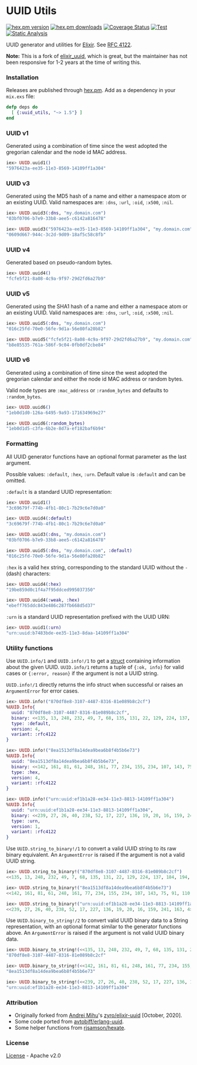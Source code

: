 UUID Utils
===========

[![hex.pm version](https://img.shields.io/hexpm/v/uuid_utils.svg?style=flat)](https://hex.pm/packages/uuid_utils)
[![hex.pm downloads](https://img.shields.io/hexpm/dt/uuid_utils.svg?style=flat)](https://hex.pm/packages/uuid_utils)
[![Coverage Status](https://coveralls.io/repos/github/sevenshores/elixir-uuid-utils/badge.svg?branch=main)](https://coveralls.io/github/sevenshores/elixir-uuid-utils?branch=main)
[![Test](https://github.com/sevenshores/elixir-uuid-utils/workflows/Test/badge.svg)](https://github.com/sevenshores/elixir-uuid-utils/actions?query=workflow%3ATest)
[![Static Analysis](https://github.com/sevenshores/elixir-uuid-utils/workflows/Static%20Analysis/badge.svg)](https://github.com/sevenshores/elixir-uuid-utils/actions?query=workflow%3A%22Static+Analysis%22)

UUID generator and utilities for [Elixir](http://elixir-lang.org/). See [RFC 4122](http://www.ietf.org/rfc/rfc4122.txt).

**Note:** This is a fork of [elixir_uuid](https://hex.pm/packages/elixir_uuid), which is great, but the maintainer has not been responsive for
1-2 years at the time of writing this.

### Installation

Releases are published through [hex.pm](https://hex.pm/packages/uuid_utils). Add
as a dependency in your `mix.exs` file:

```elixir
defp deps do
  [ {:uuid_utils, "~> 1.5"} ]
end
```

### UUID v1

Generated using a combination of time since the west adopted the gregorian calendar and the node id MAC address.

```elixir
iex> UUID.uuid1()
"5976423a-ee35-11e3-8569-14109ff1a304"
```

### UUID v3

Generated using the MD5 hash of a name and either a namespace atom or an
existing UUID. Valid namespaces are: `:dns`, `:url`, `:oid`, `:x500`, `:nil`.

```elixir
iex> UUID.uuid3(:dns, "my.domain.com")
"03bf0706-b7e9-33b8-aee5-c6142a816478"

iex> UUID.uuid3("5976423a-ee35-11e3-8569-14109ff1a304", "my.domain.com")
"0609d667-944c-3c2d-9d09-18af5c58c8fb"
```

### UUID v4

Generated based on pseudo-random bytes.

```elixir
iex> UUID.uuid4()
"fcfe5f21-8a08-4c9a-9f97-29d2fd6a27b9"
```

### UUID v5

Generated using the SHA1 hash of a name and either a namespace atom or an
existing UUID. Valid namespaces are: `:dns`, `:url`, `:oid`, `:x500`, `:nil`.

```elixir
iex> UUID.uuid5(:dns, "my.domain.com")
"016c25fd-70e0-56fe-9d1a-56e80fa20b82"

iex> UUID.uuid5("fcfe5f21-8a08-4c9a-9f97-29d2fd6a27b9", "my.domain.com")
"b8e85535-761a-586f-9c04-0fb0df2cbe84"
```

### UUID v6

Generated using a combination of time since the west adopted the gregorian
calendar and either the node id MAC address or random bytes.

Valid node types are `:mac_address` or `:random_bytes` and defaults to `:random_bytes`.

```elixir
iex> UUID.uuid6()
"1eb0d1d0-126a-6495-9a93-171634969e27"

iex> UUID.uuid6(:random_bytes)
"1eb0d1d5-c3fa-6b2e-8d7a-ef182baf6b94"
```

### Formatting

All UUID generator functions have an optional format parameter as the last argument.

Possible values: `:default`, `:hex`, `:urn`. Default value is `:default` and can be omitted.

`:default` is a standard UUID representation:

```elixir
iex> UUID.uuid1()
"3c69679f-774b-4fb1-80c1-7b29c6e7d0a0"

iex> UUID.uuid4(:default)
"3c69679f-774b-4fb1-80c1-7b29c6e7d0a0"

iex> UUID.uuid3(:dns, "my.domain.com")
"03bf0706-b7e9-33b8-aee5-c6142a816478"

iex> UUID.uuid5(:dns, "my.domain.com", :default)
"016c25fd-70e0-56fe-9d1a-56e80fa20b82"
```

`:hex` is a valid hex string, corresponding to the standard UUID without the `-` (dash) characters:

```elixir
iex> UUID.uuid4(:hex)
"19be859d0c1f4a7f95ddced995037350"

iex> UUID.uuid4(:weak, :hex)
"ebeff765ddc843e486c287fb668d5d37"
```

`:urn` is a standard UUID representation prefixed with the UUID URN:

```elixir
iex> UUID.uuid1(:urn)
"urn:uuid:b7483bde-ee35-11e3-8daa-14109ff1a304"
```

### Utility functions

Use `UUID.info/1` and `UUID.info!/1` to get a [struct](https://elixir-lang.org/getting-started/structs.html)
containing information about the given UUID. `UUID.info/1` returns a tuple of `{:ok, info}`
for valid cases or `{:error, reason}` if the argument is not a UUID string.

`UUID.info!/1` directly returns the info struct when successful or raises
an `ArgumentError` for error cases.

```elixir
iex> UUID.info!("870df8e8-3107-4487-8316-81e089b8c2cf")
%UUID.Info{
  uuid: "870df8e8-3107-4487-8316-81e089b8c2cf",
  binary: <<135, 13, 248, 232, 49, 7, 68, 135, 131, 22, 129, 224, 137, 184, 194, 207>>,
  type: :default,
  version: 4,
  variant: :rfc4122
}

iex> UUID.info!("8ea1513df8a14dea9bea6b8f4b5b6e73")
%UUID.Info{
  uuid: "8ea1513df8a14dea9bea6b8f4b5b6e73",
  binary: <<142, 161, 81, 61, 248, 161, 77, 234, 155, 234, 107, 143, 75, 91, 110, 115>>,
  type: :hex,
  version: 4,
  variant: :rfc4122
}

iex> UUID.info!("urn:uuid:ef1b1a28-ee34-11e3-8813-14109ff1a304")
%UUID.Info{
  uuid: "urn:uuid:ef1b1a28-ee34-11e3-8813-14109ff1a304",
  binary: <<239, 27, 26, 40, 238, 52, 17, 227, 136, 19, 20, 16, 159, 241, 163, 4>>,
  type: :urn,
  version: 1,
  variant: :rfc4122
}
```

Use `UUID.string_to_binary!/1` to convert a valid UUID string to its raw binary equivalent.
An `ArgumentError` is raised if the argument is not a valid UUID string.

```elixir
iex> UUID.string_to_binary!("870df8e8-3107-4487-8316-81e089b8c2cf")
<<135, 13, 248, 232, 49, 7, 68, 135, 131, 22, 129, 224, 137, 184, 194, 207>>

iex> UUID.string_to_binary!("8ea1513df8a14dea9bea6b8f4b5b6e73")
<<142, 161, 81, 61, 248, 161, 77, 234, 155, 234, 107, 143, 75, 91, 110, 115>>

iex> UUID.string_to_binary!("urn:uuid:ef1b1a28-ee34-11e3-8813-14109ff1a304")
<<239, 27, 26, 40, 238, 52, 17, 227, 136, 19, 20, 16, 159, 241, 163, 4>>
```

Use `UUID.binary_to_string!/2` to convert valid UUID binary data to a String
representation, with an optional format similar to the generator functions above.
An `ArgumentError` is raised if the argument is not valid UUID binary data.

```elixir
iex> UUID.binary_to_string!(<<135, 13, 248, 232, 49, 7, 68, 135, 131, 22, 129, 224, 137, 184, 194, 207>>)
"870df8e8-3107-4487-8316-81e089b8c2cf"

iex> UUID.binary_to_string!(<<142, 161, 81, 61, 248, 161, 77, 234, 155, 234, 107, 143, 75, 91, 110, 115>>, :hex)
"8ea1513df8a14dea9bea6b8f4b5b6e73"

iex> UUID.binary_to_string!(<<239, 27, 26, 40, 238, 52, 17, 227, 136, 19, 20, 16, 159, 241, 163, 4>>, :urn)
"urn:uuid:ef1b1a28-ee34-11e3-8813-14109ff1a304"
```

### Attribution

 * Originally forked from [Andrei Mihu](https://github.com/zyro)'s [zyro/elixir-uuid](https://github.com/zyro/elixir-uuid) [October, 2020].
 * Some code ported from [avtobiff/erlang-uuid](https://github.com/avtobiff/erlang-uuid).
 * Some helper functions from [rjsamson/hexate](https://github.com/rjsamson/hexate).

### License

[License](https://github.com/sevenshores/elixir-uuid-utils/blob/main/LICENSE) - Apache v2.0
